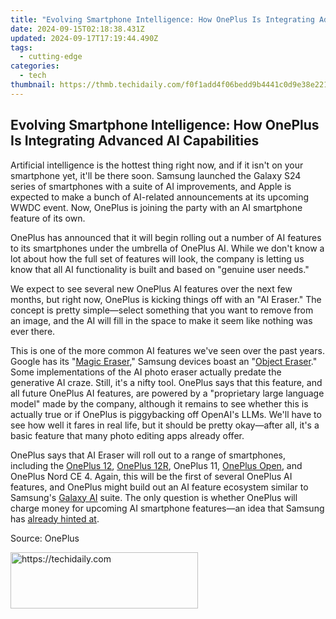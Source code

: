 ```yaml
---
title: "Evolving Smartphone Intelligence: How OnePlus Is Integrating Advanced AI Capabilities"
date: 2024-09-15T02:18:38.431Z
updated: 2024-09-17T17:19:44.490Z
tags:
  - cutting-edge
categories:
  - tech
thumbnail: https://thmb.techidaily.com/f0f1add4f06bedd9b4441c0d9e38e221d87204ef26ea2cde0e10ae3ca9b9c9f6.jpg
---
```


## Evolving Smartphone Intelligence: How OnePlus Is Integrating Advanced AI Capabilities

Artificial intelligence is the hottest thing right now, and if it isn't on your smartphone yet, it'll be there soon. Samsung launched the Galaxy S24 series of smartphones with a suite of AI improvements, and Apple is expected to make a bunch of AI-related announcements at its upcoming WWDC event. Now, OnePlus is joining the party with an AI smartphone feature of its own.

 OnePlus has announced that it will begin rolling out a number of AI features to its smartphones under the umbrella of OnePlus AI. While we don't know a lot about how the full set of features will look, the company is letting us know that all AI functionality is built and based on "genuine user needs."

 We expect to see several new OnePlus AI features over the next few months, but right now, OnePlus is kicking things off with an "AI Eraser." The concept is pretty simple—select something that you want to remove from an image, and the AI will fill in the space to make it seem like nothing was ever there.

 This is one of the more common AI features we've seen over the past years. Google has its "[Magic Eraser](https://youtube-tips.techidaily.com/avigating-payment-options-for-youtube-tv-for-2024/)," Samsung devices boast an "[Object Eraser](https://extra-resources.techidaily.com/make-a-splash-on-social-media-adding-animated-text-to-instagram-stories/)." Some implementations of the AI photo eraser actually predate the generative AI craze. Still, it's a nifty tool. OnePlus says that this feature, and all future OnePlus AI features, are powered by a "proprietary large language model" made by the company, although it remains to see whether this is actually true or if OnePlus is piggybacking off OpenAI's LLMs. We'll have to see how well it fares in real life, but it should be pretty okay—after all, it's a basic feature that many photo editing apps already offer.

 OnePlus says that AI Eraser will roll out to a range of smartphones, including the [OnePlus 12](https://apple-account.techidaily.com/in-2024-how-to-remove-apple-id-from-apple-iphone-15-pro-without-password-by-drfone-ios/), [OnePlus 12R](https://screen-video-capture.techidaily.com/2024-approved-enhancing-remote-communication-with-effective-skype-screen-sharing/), OnePlus 11, [OnePlus Open](https://phone-solutions.techidaily.com/in-2024-life360-circle-everything-you-need-to-know-on-apple-iphone-6s-drfone-by-drfone-virtual-ios/), and OnePlus Nord CE 4\. Again, this will be the first of several OnePlus AI features, and OnePlus might build out an AI feature ecosystem similar to Samsung's [Galaxy AI](https://change-location.techidaily.com/in-2024-what-legendaries-are-in-pokemon-platinum-on-vivo-t2x-5g-drfone-by-drfone-virtual-android/) suite. The only question is whether OnePlus will charge money for upcoming AI smartphone features—an idea that Samsung has [already hinted at](https://screen-mirroring-recording.techidaily.com/2024-approved-unlocking-stream-efficiency-obs-meets-zoom/).

 Source: OnePlus

<ins class="adsbygoogle"
     style="display:block"
     data-ad-format="autorelaxed"
     data-ad-client="ca-pub-7571918770474297"
     data-ad-slot="1223367746"></ins>

<ins class="adsbygoogle"
     style="display:block"
     data-ad-client="ca-pub-7571918770474297"
     data-ad-slot="8358498916"
     data-ad-format="auto"
     data-full-width-responsive="true"></ins>



<!-- affiliate ads begin -->
<a href="https://homestyler.sjv.io/c/5597632/1943648/22993" target="_top" id="1943648">
  <img src="//a.impactradius-go.com/display-ad/22993-1943648" border="0" alt="https://techidaily.com" width="300" height="90"/>
</a>
<img height="0" width="0" src="https://homestyler.sjv.io/i/5597632/1943648/22993" style="position:absolute;visibility:hidden;" border="0" />
<!-- affiliate ads end -->

